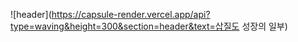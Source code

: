 ![header](https://capsule-render.vercel.app/api?type=waving&height=300&section=header&text=삽질도 성장의 일부)
